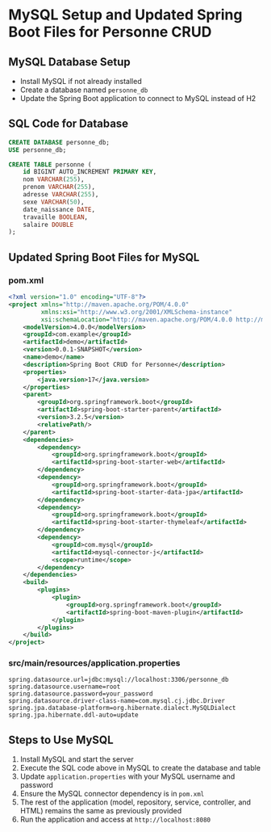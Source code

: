 # MySQL Setup and Updated Spring Boot Files for Personne CRUD

## MySQL Database Setup
- Install MySQL if not already installed
- Create a database named `personne_db`
- Update the Spring Boot application to connect to MySQL instead of H2

## SQL Code for Database
```sql
CREATE DATABASE personne_db;
USE personne_db;

CREATE TABLE personne (
    id BIGINT AUTO_INCREMENT PRIMARY KEY,
    nom VARCHAR(255),
    prenom VARCHAR(255),
    adresse VARCHAR(255),
    sexe VARCHAR(50),
    date_naissance DATE,
    travaille BOOLEAN,
    salaire DOUBLE
);
```

## Updated Spring Boot Files for MySQL

### pom.xml
```xml
<?xml version="1.0" encoding="UTF-8"?>
<project xmlns="http://maven.apache.org/POM/4.0.0"
         xmlns:xsi="http://www.w3.org/2001/XMLSchema-instance"
         xsi:schemaLocation="http://maven.apache.org/POM/4.0.0 http://maven.apache.org/xsd/maven-4.0.0.xsd">
    <modelVersion>4.0.0</modelVersion>
    <groupId>com.example</groupId>
    <artifactId>demo</artifactId>
    <version>0.0.1-SNAPSHOT</version>
    <name>demo</name>
    <description>Spring Boot CRUD for Personne</description>
    <properties>
        <java.version>17</java.version>
    </properties>
    <parent>
        <groupId>org.springframework.boot</groupId>
        <artifactId>spring-boot-starter-parent</artifactId>
        <version>3.2.5</version>
        <relativePath/>
    </parent>
    <dependencies>
        <dependency>
            <groupId>org.springframework.boot</groupId>
            <artifactId>spring-boot-starter-web</artifactId>
        </dependency>
        <dependency>
            <groupId>org.springframework.boot</groupId>
            <artifactId>spring-boot-starter-data-jpa</artifactId>
        </dependency>
        <dependency>
            <groupId>org.springframework.boot</groupId>
            <artifactId>spring-boot-starter-thymeleaf</artifactId>
        </dependency>
        <dependency>
            <groupId>com.mysql</groupId>
            <artifactId>mysql-connector-j</artifactId>
            <scope>runtime</scope>
        </dependency>
    </dependencies>
    <build>
        <plugins>
            <plugin>
                <groupId>org.springframework.boot</groupId>
                <artifactId>spring-boot-maven-plugin</artifactId>
            </plugin>
        </plugins>
    </build>
</project>
```

### src/main/resources/application.properties
```
spring.datasource.url=jdbc:mysql://localhost:3306/personne_db
spring.datasource.username=root
spring.datasource.password=your_password
spring.datasource.driver-class-name=com.mysql.cj.jdbc.Driver
spring.jpa.database-platform=org.hibernate.dialect.MySQLDialect
spring.jpa.hibernate.ddl-auto=update
```

## Steps to Use MySQL
1. Install MySQL and start the server
2. Execute the SQL code above in MySQL to create the database and table
3. Update `application.properties` with your MySQL username and password
4. Ensure the MySQL connector dependency is in `pom.xml`
5. The rest of the application (model, repository, service, controller, and HTML) remains the same as previously provided
6. Run the application and access at `http://localhost:8080`